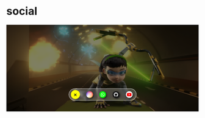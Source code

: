 # social
![social](https://raw.githubusercontent.com/setyabudipratama/component/main/gambar/social4.png)
